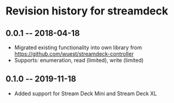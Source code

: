# Revision history for streamdeck

## 0.0.1  -- 2018-04-18

* Migrated existing functionality into own library from https://github.com/wuest/streamdeck-controller
* Supports: enumeration, read (limited), write (limited) 

## 0.1.0 -- 2019-11-18

* Added support for Stream Deck Mini and Stream Deck XL
